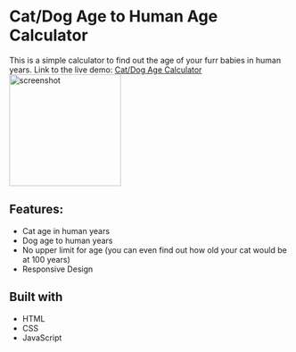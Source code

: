 # Cat/Dog Age to Human Age Calculator

This is a simple calculator to find out the age of your furr babies in human years. Link to the live demo:
[Cat/Dog Age Calculator](https://cat-dog-years-to-human-years.netlify.app)
<img src="https://i.imgur.com/cdT1PNq.jpg" alt="screenshot" width="200"/>

## Features:

- Cat age in human years
- Dog age to human years
- No upper limit for age (you can even find out how old your cat would be at 100 years)
- Responsive Design

## Built with

- HTML
- CSS
- JavaScript

